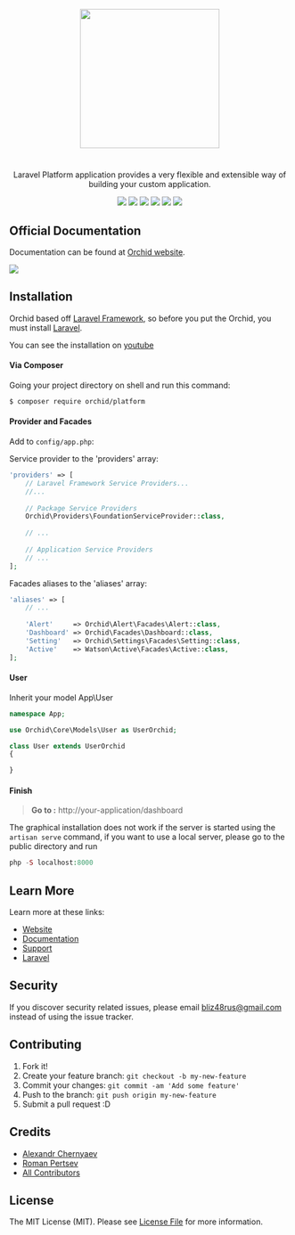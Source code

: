 <p align="center">
<a href="https://github.com/TheOrchid/Platform"><img width="250"  src="https://theorchid.github.io/assets/img/orchid.svg">
</a>
</p>


#
<p align="center">
Laravel Platform application provides a very flexible and extensible way of building your custom application.
</p>

<p align="center">
<a href="https://www.codacy.com/app/a-r-t-1-s-t/Platform?utm_source=github.com&amp;utm_medium=referral&amp;utm_content=TheOrchid/Platform&amp;utm_campaign=Badge_Grade"><img src="https://api.codacy.com/project/badge/Grade/80fc1214b05e441eba471c92fafe2c81"/></a>
<a href="https://codeclimate.com/github/TheOrchid/Platform"><img src="https://codeclimate.com/github/TheOrchid/Platform/badges/gpa.svg" /></a>
<a href="https://styleci.io/repos/73781385"><img src="https://styleci.io/repos/73781385/shield?branch=master"/></a>
<a href="https://packagist.org/packages/orchid/platform"><img src="https://poser.pugx.org/orchid/platform/v/stable"/></a>
<a href="https://packagist.org/packages/orchid/platform"><img src="https://poser.pugx.org/orchid/platform/downloads"/></a>
<a href="https://packagist.org/packages/orchid/platform"><img src="https://poser.pugx.org/orchid/platform/license"/></a>
</p>



## Official Documentation

Documentation can be found at [Orchid website](https://theorchid.github.io/).



<a href="https://theorchid.github.io/docs/screenshot/" target="_blank"><img src="https://cloud.githubusercontent.com/assets/5102591/24754053/901a3364-1add-11e7-993e-5bd8974de1c4.png"></a>



## Installation

Orchid based off [Laravel Framework](http://laravel.com), so before you put the Orchid, you must install [Laravel](http://laravel.com).

You can see the installation on [youtube](https://youtu.be/e9B5eVw7yss)


#### Via Composer

Going your project directory on shell and run this command: 
```sh
$ composer require orchid/platform
```

####  Provider and Facades

Add to `config/app.php`:

Service provider to the 'providers' array:
```php
'providers' => [
    // Laravel Framework Service Providers...
    //...
    
    // Package Service Providers
    Orchid\Providers\FoundationServiceProvider::class,
    
    // ...
    
    // Application Service Providers
    // ...
];
```

Facades aliases to the 'aliases' array:
```php
'aliases' => [
    // ...
    
    'Alert'     => Orchid\Alert\Facades\Alert::class,
    'Dashboard' => Orchid\Facades\Dashboard::class,
    'Setting'   => Orchid\Settings\Facades\Setting::class,
    'Active'    => Watson\Active\Facades\Active::class,
];
```


#### User

Inherit your model App\User

```php
namespace App;

use Orchid\Core\Models\User as UserOrchid;

class User extends UserOrchid
{

}

```

#### Finish


> **Go to :**  http://your-application/dashboard

The graphical installation does not work if the server is started using the `artisan serve` command, if you want to use a local server, please go to the public directory and run
```php
php -S localhost:8000
```


## Learn More

Learn more at these links:

- [Website](https://theorchid.github.io/)
- [Documentation](https://theorchid.github.io/)
- [Support](https://github.com/TheOrchid/Platform/issues)
- [Laravel](https://laravel.com/)

## Security

If you discover security related issues, please email bliz48rus@gmail.com instead of using the issue tracker.


## Contributing

1. Fork it!
2. Create your feature branch: `git checkout -b my-new-feature`
3. Commit your changes: `git commit -am 'Add some feature'`
4. Push to the branch: `git push origin my-new-feature`
5. Submit a pull request :D


## Credits

- [Alexandr Chernyaev](https://github.com/tabuna)
- [Roman Pertsev](https://github.com/PertsevRoman)
- [All Contributors](../../contributors)


## License

The MIT License (MIT). Please see [License File](LICENSE) for more information.
